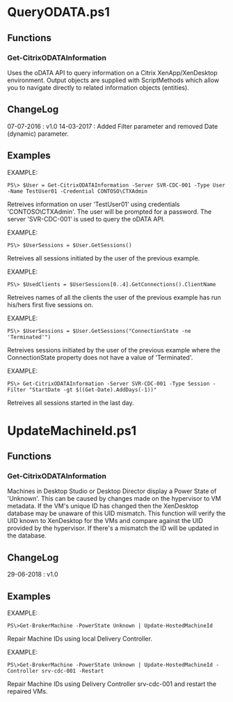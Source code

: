 # QueryODATA.ps1
## Functions
### Get-CitrixODATAInformation
Uses the oDATA API to query information on a Citrix XenApp/XenDesktop environment.
Output objects are supplied with ScriptMethods which allow you to navigate directly to
related information objects (entities).

## ChangeLog
07-07-2016 : v1.0
14-03-2017 : Added Filter parameter and removed Date (dynamic) parameter.

## Examples
EXAMPLE:

`PS\> $User = Get-CitrixODATAInformation -Server SVR-CDC-001 -Type User -Name TestUser01 -Credential CONTOSO\CTXAdmin`

 Retreives information on user 'TestUser01' using credentials 'CONTOSO\CTXAdmin'. The user will be
 prompted for a password. The server 'SVR-CDC-001' is used to query the oDATA API.
 
EXAMPLE:

`PS\> $UserSessions = $User.GetSessions()`

Retreives all sessions initiated by the user of the previous example.

EXAMPLE:

`PS\> $UsedClients = $UserSessions[0..4].GetConnections().ClientName`

Retreives names of all the clients the user of the previous example has run his/hers first five sessions on.

EXAMPLE:

`PS\> $UserSessions = $User.GetSessions("ConnectionState -ne 'Terminated'")`

Retreives sessions initiated by the user of the previous example where the ConnectionState property does not have a value of 'Terminated'.

EXAMPLE:

`PS\> Get-CitrixODATAInformation -Server SVR-CDC-001 -Type Session -Filter "StartDate -gt $((Get-Date).AddDays(-1))"`

Retreives all sessions started in the last day.

# UpdateMachineId.ps1
## Functions
### Get-CitrixODATAInformation
Machines in Desktop Studio or Desktop Director display a Power State of 'Unknown'.
This can be caused by changes made on the hypervisor to VM metadata. If the VM's 
unique ID has changed then the XenDesktop database may be unaware of this UID mismatch.
This function will verify the UID known to XenDesktop for the VMs and compare against
the UID provided by the hypervisor. If there's a mismatch the ID will be updated 
in the database.

## ChangeLog
29-06-2018 : v1.0

## Examples

EXAMPLE:
    
`PS\>Get-BrokerMachine -PowerState Unknown | Update-HostedMachineId`
    
Repair Machine IDs using local Delivery Controller.
    
EXAMPLE:

`PS\>Get-BrokerMachine -PowerState Unknown | Update-HostedMachineId -Controller srv-cdc-001 -Restart`
    
Repair Machine IDs using Delivery Controller srv-cdc-001 and restart the repaired VMs.
